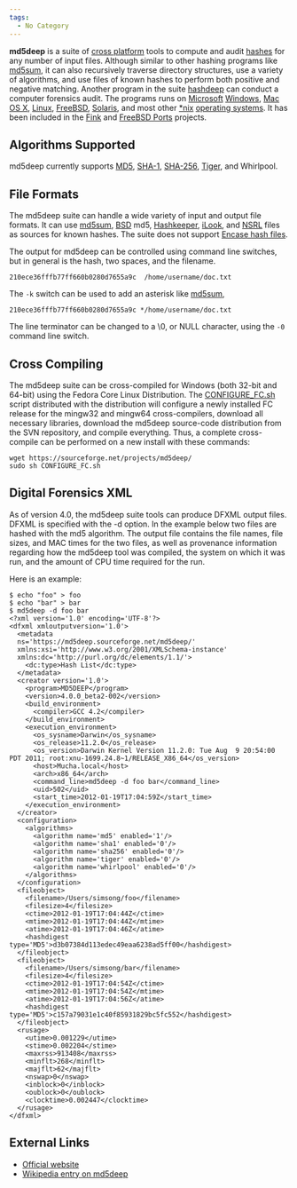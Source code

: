 ```yaml
---
tags:
  - No Category
---
```

**md5deep** is a suite of [cross platform](cross_platform.md)
tools to compute and audit [hashes](hashing.md) for any number
of input files. Although similar to other hashing programs like
[md5sum](md5sum.md), it can also recursively traverse directory
structures, use a variety of algorithms, and use files of known hashes
to perform both positive and negative matching. Another program in the
suite [hashdeep](hashdeep.md) can conduct a computer forensics
audit. The programs runs on [Microsoft](microsoft.md)
[Windows](windows.md), [Mac OS X](mac_os_x.md),
[Linux](linux.md), [FreeBSD](freebsd.md),
[Solaris](solaris.md), and most other [\*nix](unix.md)
[operating systems](operating_system.md). It has been included
in the [Fink](fink.md) and [FreeBSD Ports](freebsd_ports.md) projects.

## Algorithms Supported

md5deep currently supports [MD5](md5.md), [SHA-1](sha-1.md),
[SHA-256](sha-2.md), [Tiger](tiger.md), and Whirlpool.

## File Formats

The md5deep suite can handle a wide variety of input and output file
formats. It can use [md5sum](md5sum.md), [BSD](bsd.md)
md5, [Hashkeeper](hashkeeper.md), [iLook](ilook.md), and
[NSRL](national_software_reference_library.md) files as sources
for known hashes. The suite does not support [Encase hash
files](encase_hash_files.md).

The output for md5deep can be controlled using command line switches,
but in general is the hash, two spaces, and the filename.

    210ece36fffb77ff660b0280d7655a9c  /home/username/doc.txt

The `-k` switch can be used to add an asterisk like
[md5sum](md5sum.md),

    210ece36fffb77ff660b0280d7655a9c */home/username/doc.txt

The line terminator can be changed to a \0, or NULL character, using the
`-0` command line switch.

## Cross Compiling

The md5deep suite can be cross-compiled for Windows (both 32-bit and
64-bit) using the Fedora Core Linux Distribution. The
[CONFIGURE_FC.sh](https://sourceforge.net/projects/md5deep/)
script distributed with the distribution will configure a newly
installed FC release for the mingw32 and mingw64 cross-compilers,
download all necessary libraries, download the md5deep source-code
distribution from the SVN repository, and compile everything. Thus, a
complete cross-compile can be performed on a new install with these
commands:

    wget https://sourceforge.net/projects/md5deep/
    sudo sh CONFIGURE_FC.sh

## Digital Forensics XML

As of version 4.0, the md5deep suite tools can produce DFXML output
files. DFXML is specified with the -d option. In the example below two
files are hashed with the md5 algorithm. The output file contains the
file names, file sizes, and MAC times for the two files, as well as
provenance information regarding how the md5deep tool was compiled, the
system on which it was run, and the amount of CPU time required for the
run.

Here is an example:

    $ echo "foo" > foo
    $ echo "bar" > bar
    $ md5deep -d foo bar
    <?xml version='1.0' encoding='UTF-8'?>
    <dfxml xmloutputversion='1.0'>
      <metadata
      ns='https://md5deep.sourceforge.net/md5deep/'
      xmlns:xsi='http://www.w3.org/2001/XMLSchema-instance'
      xmlns:dc='http://purl.org/dc/elements/1.1/'>
        <dc:type>Hash List</dc:type>
      </metadata>
      <creator version='1.0'>
        <program>MD5DEEP</program>
        <version>4.0.0_beta2-002</version>
        <build_environment>
          <compiler>GCC 4.2</compiler>
        </build_environment>
        <execution_environment>
          <os_sysname>Darwin</os_sysname>
          <os_release>11.2.0</os_release>
          <os_version>Darwin Kernel Version 11.2.0: Tue Aug  9 20:54:00 PDT 2011; root:xnu-1699.24.8~1/RELEASE_X86_64</os_version>
          <host>Mucha.local</host>
          <arch>x86_64</arch>
          <command_line>md5deep -d foo bar</command_line>
          <uid>502</uid>
          <start_time>2012-01-19T17:04:59Z</start_time>
        </execution_environment>
      </creator>
      <configuration>
        <algorithms>
          <algorithm name='md5' enabled='1'/>
          <algorithm name='sha1' enabled='0'/>
          <algorithm name='sha256' enabled='0'/>
          <algorithm name='tiger' enabled='0'/>
          <algorithm name='whirlpool' enabled='0'/>
        </algorithms>
      </configuration>
      <fileobject>
        <filename>/Users/simsong/foo</filename>
        <filesize>4</filesize>
        <ctime>2012-01-19T17:04:44Z</ctime>
        <mtime>2012-01-19T17:04:44Z</mtime>
        <atime>2012-01-19T17:04:46Z</atime>
        <hashdigest type='MD5'>d3b07384d113edec49eaa6238ad5ff00</hashdigest>
      </fileobject>
      <fileobject>
        <filename>/Users/simsong/bar</filename>
        <filesize>4</filesize>
        <ctime>2012-01-19T17:04:54Z</ctime>
        <mtime>2012-01-19T17:04:54Z</mtime>
        <atime>2012-01-19T17:04:56Z</atime>
        <hashdigest type='MD5'>c157a79031e1c40f85931829bc5fc552</hashdigest>
      </fileobject>
      <rusage>
        <utime>0.001229</utime>
        <stime>0.002204</stime>
        <maxrss>913408</maxrss>
        <minflt>268</minflt>
        <majflt>62</majflt>
        <nswap>0</nswap>
        <inblock>0</inblock>
        <oublock>0</oublock>
        <clocktime>0.002447</clocktime>
      </rusage>
    </dfxml>

## External Links

* [Official website](https://md5deep.sourceforge.net/)
* [Wikipedia entry on md5deep](https://en.wikipedia.org/wiki/Md5deep)
